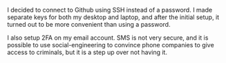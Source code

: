 I decided to connect to Github using SSH instead of a password. I made separate keys for both my desktop and laptop, and after the initial setup, it turned out to be more convenient than using a password.

I also setup 2FA on my email account. SMS is not very secure, and it is possible to use social-engineering to convince phone companies to give access to criminals, but it is a step up over not having it.
